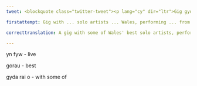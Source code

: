 ```yaml
---
tweet: <blockquote class="twitter-tweet"><p lang="cy" dir="ltr">Gig gyda rai o artistiaid unigol gorau Cymru, yn perfformio&#39;n FYW o&#39;u cartrefi!<br><br>09-07-20 ar dudalen Facebook Ras yr Iaith <a href="https://twitter.com/hashtag/ras123?src=hash&amp;ref_src=twsrc%5Etfw">#ras123</a><a href="https://twitter.com/kizzkez?ref_src=twsrc%5Etfw">@kizzkez</a><a href="https://twitter.com/WelshWhisperer?ref_src=twsrc%5Etfw">@WelshWhisperer</a><a href="https://twitter.com/GwilymBowenRhys?ref_src=twsrc%5Etfw">@GwilymBowenRhys</a><a href="https://twitter.com/hashtag/Cymraeg?src=hash&amp;ref_src=twsrc%5Etfw">#Cymraeg</a><a href="https://t.co/vBXSShesRj">https://t.co/vBXSShesRj</a> <a href="https://t.co/ET8HxGEcG3">pic.twitter.com/ET8HxGEcG3</a></p>&mdash; Mentrau Iaith (@mentrauiaith) <a href="https://twitter.com/mentrauiaith/status/1276159513972875265?ref_src=twsrc%5Etfw">June 25, 2020</a></blockquote> <script async src="https://platform.twitter.com/widgets.js" charset="utf-8"></script>

firstattempt: Gig with ... solo artists ... Wales, performing ... from home. 09-07-20 on the Facebook page Ras yr Iaith '#ras123'.

correcttranslation: A gig with some of Wales' best solo artists, performing LIVE from home!  09-07-20 on Ras yr Iaith's Facebook page '#ras123'.

---
```


yn fyw - live

gorau - best

gyda rai o - with some of











